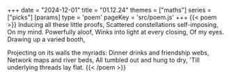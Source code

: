 +++
date = "2024-12-01"
title = "01.12.24"
themes = ["maths"]
series = ["picks"]
[params]
  type = 'poem'
  pageKey = 'src/poem.js'
+++
{{< poem >}}
Inducing all these little proofs,
Scattered constellations self-imposing,
On my mind. Powerfully aloof,
Winks into light at every closing,
Of my eyes. Drawing up a varied booth,

Projecting on its walls the myriads:
Dinner drinks and friendship webs,
Network maps and river beds,
All tumbled out and hung to dry,
'Till underlying threads lay flat. 
{{< /poem >}}